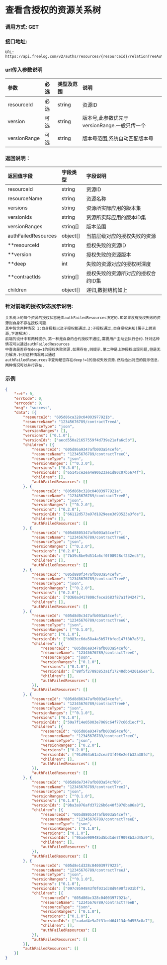 # 查看含授权的资源关系树

### 调用方式: GET

### 接口地址:

```
URL: https://api.freelog.com/v2/auths/resources/{resourceId}/relationTreeAuth
```

### url传入参数说明

| 参数 | 必选 | 类型及范围 | 说明 |
| :--- | :--- | :--- | :--- |
| resourceId | 必选 | string | 资源ID |
| version | 可选 | string | 版本号,此参数优先于versionRange.一般只传一个 |
| versionRange | 可选 | string | 版本号范围,系统自动匹配版本号 |

### 返回说明：

| 返回值字段 | 字段类型 | 字段说明 |
| :--- | :--- | :--- |
| resourceId | string | 资源ID |
| resourceName | string | 资源名称 |
| versions | string | 资源所实际应用的版本集 |
| versionIds | string | 资源所实际应用的版本ID集 |
| versionRanges | string[] | 版本范围 |
| authFailedResources | object[] | 当前层级对应的授权失败的资源 |
| **resourceId | string | 授权失败的资源ID |
| **version | string | 授权失败的资源版本 |
| **deep | int | 失败的资源对应的授权树深度 |
| **contractIds | string[] | 授权失败的资源所对应的授权合约ID集 |
| children | object[] | 递归,数据结构如上 |

### 针对前端的授权状态展示说明:
    关系树上的每个资源的授权状态是由authFailedResources决定的.即如果没有授权失败的资源则自身不存在授权问题.
    其中包含两种情况 1:自身授权以及子授权都通过.2:子授权通过,自身授权未知(属于上抛资源,下游解决).
    前端的设计中有两种提示,第一种是自身的合约授权不通过,需要用户主动去执行合约.针对这种情况可以通过authFailedResources
    中查询是否存在deep=1的授权失败资源.如果存在,则提示.第二种是上游授权出现问题,但是无力解决.针对这种情况可以通过
    authFailedResources中查询是否存在deep!=1的授权失败资源.然后给出对应的提示信息.两种情况可以并行存在.

### 示例

```json
{
	"ret": 0,
	"errCode": 0,
	"errcode": 0,
	"msg": "success",
	"data": [{
		"resourceId": "605d86ca328c04003977921b",
		"resourceName": "12345676789/contractTreeA",
		"resourceType": "json",
		"versionRanges": [],
		"versions": ["0.1.0"],
		"versionIds": ["aecd550a21657559f4d739e21afa6c5b"],
		"children": [{
			"resourceId": "605d86a9347afb003a54cef6",
			"resourceName": "12345676789/contractTreeC",
			"resourceType": "json",
			"versionRanges": ["^0.3.0"],
			"versions": ["0.3.0"],
			"versionIds": ["65145ce2ea4e90623ae1d80c07b5674f"],
			"children": [],
			"authFailedResources": []
		}, {
			"resourceId": "605d86bc328c04003977921a",
			"resourceName": "12345676789/contractTreeB",
			"resourceType": "json",
			"versionRanges": ["^0.2.0"],
			"versions": ["0.2.0"],
			"versionIds": ["66112d573a97d1829eee3d93523a3fde"],
			"children": [],
			"authFailedResources": []
		}, {
			"resourceId": "605d8805347afb003a54cef7",
			"resourceName": "12345676789/contractTreeE",
			"resourceType": "json",
			"versionRanges": ["^0.2.0"],
			"versions": ["0.2.0"],
			"versionIds": ["7b39c8be9d514a6cf0f08928cf232ec5"],
			"children": [],
			"authFailedResources": []
		}, {
			"resourceId": "605d880f347afb003a54cef8",
			"resourceName": "12345676789/contractTreeF",
			"resourceType": "json",
			"versionRanges": ["^0.2.0"],
			"versions": ["0.2.0"],
			"versionIds": ["0360ad417808cfece2683f87a1f94247"],
			"children": [],
			"authFailedResources": []
		}, {
			"resourceId": "605d8d0c347afb003a54cefc",
			"resourceName": "12345676789/contractTreeG",
			"resourceType": "json",
			"versionRanges": ["^0.1.0"],
			"versions": ["0.1.0"],
			"versionIds": ["b983cc6da58a4a5b57fbfed147f8b7a5"],
			"children": [{
				"resourceId": "605d86a9347afb003a54cef6",
				"resourceName": "12345676789/contractTreeC",
				"resourceType": "json",
				"versionRanges": ["0.1.0"],
				"versions": ["0.1.0"],
				"versionIds": ["88f5f27893853a1f17248dbb4201e5ea"],
				"children": [],
				"authFailedResources": []
			}],
			"authFailedResources": []
		}, {
			"resourceId": "605d8d86347afb003a54cefe",
			"resourceName": "12345676789/contractTreeH",
			"resourceType": "json",
			"versionRanges": ["^0.1.0"],
			"versions": ["0.1.0"],
			"versionIds": ["59a7f14e05003e7069c64f77c66d1ecf"],
			"children": [{
				"resourceId": "605d86a9347afb003a54cef6",
				"resourceName": "12345676789/contractTreeC",
				"resourceType": "json",
				"versionRanges": ["0.2.0"],
				"versions": ["0.2.0"],
				"versionIds": ["91d964a61a2cea73f498e2efb32a38fd"],
				"children": [],
				"authFailedResources": []
			}],
			"authFailedResources": []
		}, {
			"resourceId": "605d8de7347afb003a54cf00",
			"resourceName": "12345676789/contractTreeI",
			"resourceType": "json",
			"versionRanges": ["^0.1.0"],
			"versions": ["0.1.0"],
			"versionIds": ["9ba3a976afd37226b6e40f3978ba86a8"],
			"children": [{
				"resourceId": "605d8805347afb003a54cef7",
				"resourceName": "12345676789/contractTreeE",
				"resourceType": "json",
				"versionRanges": ["0.1.0"],
				"versions": ["0.1.0"],
				"versionIds": ["95ade90948bd5bd1de7f9098b3ad45a9"],
				"children": [],
				"authFailedResources": []
			}],
			"authFailedResources": []
		}, {
			"resourceId": "605d8e1d328c040039779225",
			"resourceName": "12345676789/contractTreeJ",
			"resourceType": "json",
			"versionRanges": ["^0.1.0"],
			"versions": ["0.1.0"],
			"versionIds": ["097c9594843f0f031d38d9490f3931bf"],
			"children": [{
				"resourceId": "605d86bc328c04003977921a",
				"resourceName": "12345676789/contractTreeB",
				"resourceType": "json",
				"versionRanges": ["0.1.0"],
				"versions": ["0.1.0"],
				"versionIds": ["cadad4e9a2f31edd64f134e0d558c8a7"],
				"children": [],
				"authFailedResources": []
			}],
			"authFailedResources": []
		}],
		"authFailedResources": []
	}]
}

```
